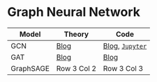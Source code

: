 # Graph Neural Network 


| Model| Theory | Code |
|----------|----------|----------|
| GCN | [Blog](https://meaningful96.github.io/graph/GNN3(GCN)/) | [Blog](https://meaningful96.github.io/graph/GNN4(GCN-%EA%B5%AC%ED%98%84)/), [`Jupyter`]() |
| GAT | [Blog](https://meaningful96.github.io/graph/GNN5(GAT)/) | [Blog]() |
| GraphSAGE | Row 3 Col 2 | Row 3 Col 3 |
